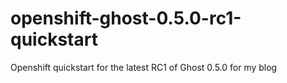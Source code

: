 openshift-ghost-0.5.0-rc1-quickstart
====================================

Openshift quickstart for the latest RC1 of Ghost 0.5.0 for my blog
